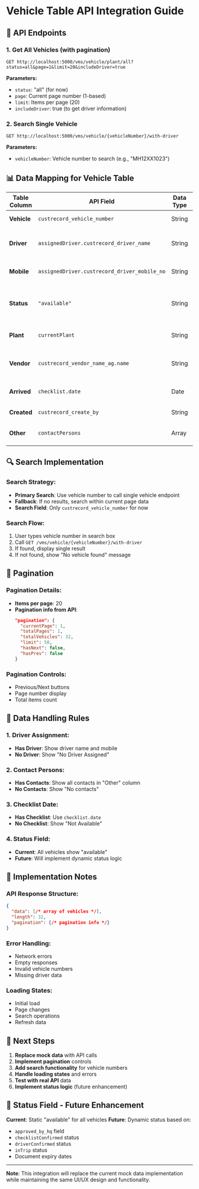 # Vehicle Table API Integration Guide

## 🚀 **API Endpoints**

### **1. Get All Vehicles (with pagination)**
```
GET http://localhost:5000/vms/vehicle/plant/all?status=all&page=1&limit=20&includeDriver=true
```

**Parameters:**
- `status`: "all" (for now)
- `page`: Current page number (1-based)
- `limit`: Items per page (20)
- `includeDriver`: true (to get driver information)

### **2. Search Single Vehicle**
```
GET http://localhost:5000/vms/vehicle/{vehicleNumber}/with-driver
```

**Parameters:**
- `vehicleNumber`: Vehicle number to search (e.g., "MH12XX1023")

## 📊 **Data Mapping for Vehicle Table**

| **Table Column** | **API Field** | **Data Type** | **Sample Value** | **Notes** |
|------------------|---------------|---------------|------------------|-----------|
| **Vehicle** | `custrecord_vehicle_number` | String | "MH13AB0080" | Primary identifier |
| **Driver** | `assignedDriver.custrecord_driver_name` | String | "Komal ladka" | From nested driver object |
| **Mobile** | `assignedDriver.custrecord_driver_mobile_no` | String | "1111111165" | Driver's mobile number |
| **Status** | `"available"` | String | "available" | **STATIC FOR NOW** - Will be changed later |
| **Plant** | `currentPlant` | String | "free" | Current plant location |
| **Vendor** | `custrecord_vendor_name_ag.name` | String | "ABC Logistics" | From nested vendor object |
| **Arrived** | `checklist.date` | Date | "2025-08-14T00:31:17.408729" | Checklist completion date |
| **Created** | `custrecord_create_by` | String | "shekhar.deshmukh" | Creator username |
| **Other** | `contactPersons` | Array | `[{name: "Raj", phone: "9876543210"}]` | Array of contact persons |

## 🔍 **Search Implementation**

### **Search Strategy:**
- **Primary Search**: Use vehicle number to call single vehicle endpoint
- **Fallback**: If no results, search within current page data
- **Search Field**: Only `custrecord_vehicle_number` for now

### **Search Flow:**
1. User types vehicle number in search box
2. Call `GET /vms/vehicle/{vehicleNumber}/with-driver`
3. If found, display single result
4. If not found, show "No vehicle found" message

## 📄 **Pagination**

### **Pagination Details:**
- **Items per page**: 20
- **Pagination info from API**:
  ```json
  "pagination": {
    "currentPage": 1,
    "totalPages": 1,
    "totalVehicles": 32,
    "limit": 50,
    "hasNext": false,
    "hasPrev": false
  }
  ```

### **Pagination Controls:**
- Previous/Next buttons
- Page number display
- Total items count

## 🚨 **Data Handling Rules**

### **1. Driver Assignment:**
- **Has Driver**: Show driver name and mobile
- **No Driver**: Show "No Driver Assigned"

### **2. Contact Persons:**
- **Has Contacts**: Show all contacts in "Other" column
- **No Contacts**: Show "No contacts"

### **3. Checklist Date:**
- **Has Checklist**: Use `checklist.date`
- **No Checklist**: Show "Not Available"

### **4. Status Field:**
- **Current**: All vehicles show "available"
- **Future**: Will implement dynamic status logic

## 🔧 **Implementation Notes**

### **API Response Structure:**
```json
{
  "data": [/* array of vehicles */],
  "length": 32,
  "pagination": {/* pagination info */}
}
```

### **Error Handling:**
- Network errors
- Empty responses
- Invalid vehicle numbers
- Missing driver data

### **Loading States:**
- Initial load
- Page changes
- Search operations
- Refresh data

## 🎯 **Next Steps**

1. **Replace mock data** with API calls
2. **Implement pagination** controls
3. **Add search functionality** for vehicle numbers
4. **Handle loading states** and errors
5. **Test with real API** data
6. **Implement status logic** (future enhancement)

## 📝 **Status Field - Future Enhancement**

**Current**: Static "available" for all vehicles
**Future**: Dynamic status based on:
- `approved_by_hq` field
- `checklistConfirmed` status
- `driverConfirmed` status
- `inTrip` status
- Document expiry dates

---

**Note**: This integration will replace the current mock data implementation while maintaining the same UI/UX design and functionality.
